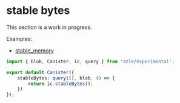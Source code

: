 # stable bytes

This section is a work in progress.

Examples:

-   [stable_memory](https://github.com/demergent-labs/azle/tree/main/examples/stable_memory)

```typescript
import { blob, Canister, ic, query } from 'azle/experimental';

export default Canister({
    stableBytes: query([], blob, () => {
        return ic.stableBytes();
    })
});
```

